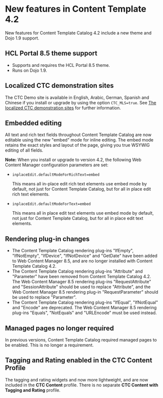 # New features in Content Template 4.2

New features for Content Template Catalog 4.2 include a new theme and Dojo 1.9 support.

## HCL Portal 8.5 theme support

-   Supports and requires the HCL Portal 8.5 theme.
-   Runs on Dojo 1.9.

## Localized CTC demonstration sites

The CTC Demo site is available in English, Arabic, German, Spanish and Chinese if you install or upgrade by using the option `CTC_MLS=true`. See [The localized CTC demonstration sites](ctc_overview_comp_demo-mls.md) for further information.

## Embedded editing

All text and rich text fields throughout Content Template Catalog are now editable using the new "embed" mode for inline editing. The embed mode retains the exact styles and layout of the page, giving you true WSYWIG editing of all fields.

**Note:** When you install or upgrade to version 4.2, the following Web Content Manager configuration parameters are set:

-   `inplaceEdit.defaultModeForRichText=embed`

    This means all in-place edit rich text elements use embed mode by default, not just for Content Template Catalog, but for all in place edit rich text elements.

-   `inplaceEdit.defaultModeForText=embed`

    This means all in place edit text elements use embed mode by default, not just for Content Template Catalog, but for all in place edit text elements.


## Rendering plug-in changes

-   The Content Template Catalog rendering plug-ins "IfEmpty", "IfNotEmpty", "IfDevice", "IfNotDevice" and "GetDate" have been added to Web Content Manager 8.5, and are no longer installed with Content Template Catalog 4.2.
-   The Content Template Catalog rendering plug-ins "Attribute" and "Parameter" have been removed from Content Template Catalog 4.2. The Web Content Manager 8.5 rendering plug-ins "RequestAttribute" and "SessionAttribute" should be used to replace "Attribute", and the Web Content Manager 8.5 rendering plug-in "RequestParameter" should be used to replace "Parameter".
-   The Content Template Catalog rendering plug-ins "IfEqual", "IfNotEqual" and "Encode" are deprecated. The Web Content Manager 8.5 rendering plug-ins "Equals", "NotEquals" and "URLEncode" must be used instead.

## Managed pages no longer required

In previous versions, Content Template Catalog required managed pages to be enabled. This is no longer a requirement.

## Tagging and Rating enabled in the CTC Content Profile

The tagging and rating widgets and now more lightweight, and are now included in the **CTC Content** profile. There is no separate **CTC Content with Tagging and Rating** profile.


